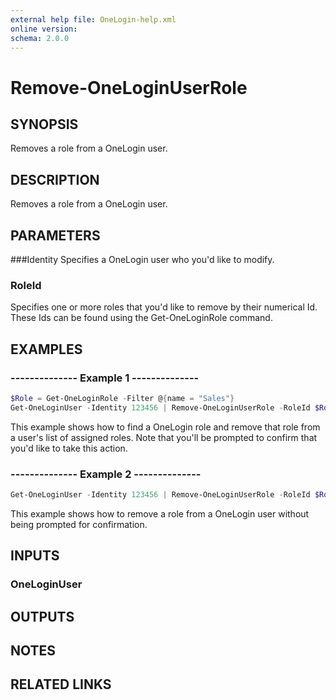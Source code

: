 ```yaml
---
external help file: OneLogin-help.xml
online version: 
schema: 2.0.0
---
```


# Remove-OneLoginUserRole

## SYNOPSIS
Removes a role from a OneLogin user.

## DESCRIPTION
Removes a role from a OneLogin user.

## PARAMETERS
###Identity
Specifies a OneLogin user who you'd like to modify.

### RoleId
Specifies one or more roles that you'd like to remove by their numerical Id. These Ids can be found using the Get-OneLoginRole command.

## EXAMPLES
### --------------  Example 1  --------------

```powershell
$Role = Get-OneLoginRole -Filter @{name = "Sales"}
Get-OneLoginUser -Identity 123456 | Remove-OneLoginUserRole -RoleId $Role.Id
```

This example shows how to find a OneLogin role and remove that role from a user's list of assigned roles. Note that you'll be prompted to confirm that you'd like to take this action.

### --------------  Example 2  --------------

```powershell
Get-OneLoginUser -Identity 123456 | Remove-OneLoginUserRole -RoleId $Role.Id -Confirm:$false
```

This example shows how to remove a role from a OneLogin user without being prompted for confirmation.

## INPUTS
### OneLoginUser

## OUTPUTS

## NOTES

## RELATED LINKS
